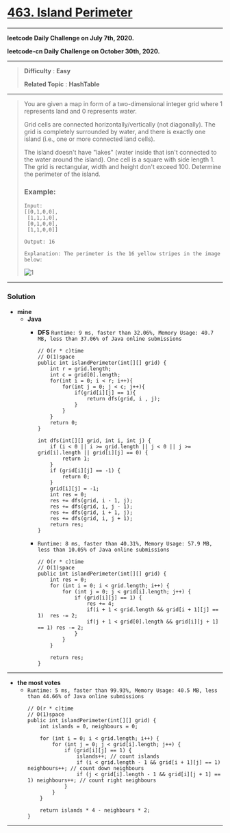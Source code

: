 # [463. Island Perimeter](https://leetcode.com/problems/island-perimeter/)

---

**leetcode Daily Challenge on July 7th, 2020.**

**leetcode-cn Daily Challenge on October 30th, 2020.**

---

> **Difficulty** : **Easy**
>
> **Related Topic** : **HashTable**

---


> You are given a map in form of a two-dimensional integer grid where 1 represents land and 0 represents water.
>
> Grid cells are connected horizontally/vertically (not diagonally). The grid is completely surrounded by water, and there is exactly one island (i.e., one or more connected land cells).
>
> The island doesn't have "lakes" (water inside that isn't connected to the water around the island). One cell is a square with side length 1. The grid is rectangular, width and height don't exceed 100. Determine the perimeter of the island.
>
>
>
> ### Example:
> ```
> Input:
> [[0,1,0,0],
>  [1,1,1,0],
>  [0,1,0,0],
>  [1,1,0,0]]
>
> Output: 16
>
> Explanation: The perimeter is the 16 yellow stripes in the image below:
> ```
> ![1](https://assets.leetcode.com/uploads/2018/10/12/island.png)


---


### Solution
* **mine**
  * **Java**
    * **DFS** `Runtime: 9 ms, faster than 32.06%, Memory Usage: 40.7 MB, less than 37.06% of Java online submissions`
      ```
      // O(r * c)time
      // O(1)space
      public int islandPerimeter(int[][] grid) {
          int r = grid.length;
          int c = grid[0].length;
          for(int i = 0; i < r; i++){
              for(int j = 0; j < c; j++){
                  if(grid[i][j] == 1){
                      return dfs(grid, i , j);
                  }
              }
          }
          return 0;
      }

      int dfs(int[][] grid, int i, int j) {
          if (i < 0 || i >= grid.length || j < 0 || j >= grid[i].length || grid[i][j] == 0) {
              return 1;
          }
          if (grid[i][j] == -1) {
              return 0;
          }
          grid[i][j] = -1;
          int res = 0;
          res += dfs(grid, i - 1, j);
          res += dfs(grid, i, j - 1);
          res += dfs(grid, i + 1, j);
          res += dfs(grid, i, j + 1);
          return res;
      }
      ```
      
    * `Runtime: 8 ms, faster than 40.31%, Memory Usage: 57.9 MB, less than 10.05% of Java online submissions`
      ```
      // O(r * c)time
      // O(1)space
      public int islandPerimeter(int[][] grid) {
          int res = 0;
          for (int i = 0; i < grid.length; i++) {
              for (int j = 0; j < grid[i].length; j++) {
                  if (grid[i][j] == 1) {
                      res += 4;
                      if(i + 1 < grid.length && grid[i + 1][j] == 1)  res -= 2;
                      if(j + 1 < grid[0].length && grid[i][j + 1] == 1) res -= 2;
                  }
              }
          }

          return res;
      }
      ```
      
      
---


* **the most votes**
  * `Runtime: 5 ms, faster than 99.93%, Memory Usage: 40.5 MB, less than 44.66% of Java online submissions`
    ```
    // O(r * c)time
    // O(1)space
    public int islandPerimeter(int[][] grid) {
        int islands = 0, neighbours = 0;

        for (int i = 0; i < grid.length; i++) {
            for (int j = 0; j < grid[i].length; j++) {
                if (grid[i][j] == 1) {
                    islands++; // count islands
                    if (i < grid.length - 1 && grid[i + 1][j] == 1) neighbours++; // count down neighbours
                    if (j < grid[i].length - 1 && grid[i][j + 1] == 1) neighbours++; // count right neighbours
                }
            }
        }

        return islands * 4 - neighbours * 2;
    }
    ```
    
    
---
